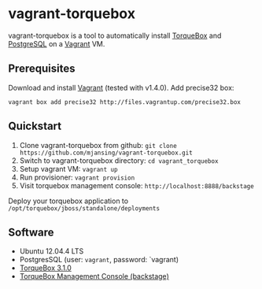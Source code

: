 vagrant-torquebox
=================

vagrant-torquebox is a tool to automatically install [TorqueBox][torquebox-url] and [PostgreSQL][postgres-url] on a [Vagrant][vagrant-url] VM.

## Prerequisites

Download and install [Vagrant][vagrant-url] (tested with v1.4.0). Add precise32 box:

```
vagrant box add precise32 http://files.vagrantup.com/precise32.box
```

## Quickstart

1. Clone vagrant-torquebox from github: `git clone https://github.com/mjansing/vagrant-torquebox.git`
2. Switch to vagrant-torquebox directory: `cd vagrant_torquebox`
3. Setup vagrant VM: `vagrant up`
4. Run provisioner: `vagrant provision`
5. Visit torquebox management console: `http://localhost:8888/backstage`

Deploy your torquebox application to `/opt/torquebox/jboss/standalone/deployments`

## Software

* Ubuntu 12.04.4 LTS
* PostgresSQL (user: `vagrant`, password: `vagrant)
* [TorqueBox 3.1.0][torquebox-31]
* [TorqueBox Management Console (backstage)][backstage-url]


[torquebox-url]: http://torquebox.org/
[postgres-url]: http://www.postgresql.org/
[vagrant-url]: http://www.vagrantup.com/
[backstage-url]: https://github.com/torquebox/backstage
[torquebox-31]: http://torquebox.org/news/2014/03/25/torquebox-3-1-0-released/
